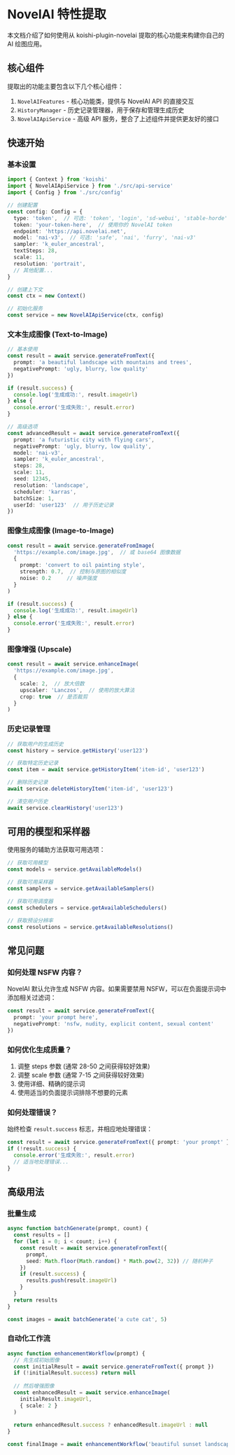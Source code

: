 # NovelAI 特性提取

本文档介绍了如何使用从 koishi-plugin-novelai 提取的核心功能来构建你自己的 AI 绘图应用。

## 核心组件

提取出的功能主要包含以下几个核心组件：

1. `NovelAIFeatures` - 核心功能类，提供与 NovelAI API 的直接交互
2. `HistoryManager` - 历史记录管理器，用于保存和管理生成历史
3. `NovelAIApiService` - 高级 API 服务，整合了上述组件并提供更友好的接口

## 快速开始

### 基本设置

```typescript
import { Context } from 'koishi'
import { NovelAIApiService } from './src/api-service'
import { Config } from './src/config'

// 创建配置
const config: Config = {
  type: 'token',  // 可选: 'token', 'login', 'sd-webui', 'stable-horde', 'naifu'
  token: 'your-token-here',  // 使用你的 NovelAI token
  endpoint: 'https://api.novelai.net',
  model: 'nai-v3',  // 可选: 'safe', 'nai', 'furry', 'nai-v3'
  sampler: 'k_euler_ancestral',
  textSteps: 28,
  scale: 11,
  resolution: 'portrait',
  // 其他配置...
}

// 创建上下文
const ctx = new Context()

// 初始化服务
const service = new NovelAIApiService(ctx, config)
```

### 文本生成图像 (Text-to-Image)

```typescript
// 基本使用
const result = await service.generateFromText({ 
  prompt: 'a beautiful landscape with mountains and trees',
  negativePrompt: 'ugly, blurry, low quality'
})

if (result.success) {
  console.log('生成成功:', result.imageUrl)
} else {
  console.error('生成失败:', result.error)
}

// 高级选项
const advancedResult = await service.generateFromText({
  prompt: 'a futuristic city with flying cars',
  negativePrompt: 'ugly, blurry, low quality',
  model: 'nai-v3',
  sampler: 'k_euler_ancestral',
  steps: 28,
  scale: 11,
  seed: 12345,
  resolution: 'landscape',
  scheduler: 'karras',
  batchSize: 1,
  userId: 'user123'  // 用于历史记录
})
```

### 图像生成图像 (Image-to-Image)

```typescript
const result = await service.generateFromImage(
  'https://example.com/image.jpg',  // 或 base64 图像数据
  {
    prompt: 'convert to oil painting style',
    strength: 0.7,  // 控制与原图的相似度
    noise: 0.2     // 噪声强度
  }
)

if (result.success) {
  console.log('生成成功:', result.imageUrl)
} else {
  console.error('生成失败:', result.error)
}
```

### 图像增强 (Upscale)

```typescript
const result = await service.enhanceImage(
  'https://example.com/image.jpg',
  {
    scale: 2,  // 放大倍数
    upscaler: 'Lanczos',  // 使用的放大算法
    crop: true  // 是否裁剪
  }
)
```

### 历史记录管理

```typescript
// 获取用户的生成历史
const history = service.getHistory('user123')

// 获取特定历史记录
const item = await service.getHistoryItem('item-id', 'user123')

// 删除历史记录
await service.deleteHistoryItem('item-id', 'user123')

// 清空用户历史
await service.clearHistory('user123')
```

## 可用的模型和采样器

使用服务的辅助方法获取可用选项：

```typescript
// 获取可用模型
const models = service.getAvailableModels()

// 获取可用采样器
const samplers = service.getAvailableSamplers()

// 获取可用调度器
const schedulers = service.getAvailableSchedulers()

// 获取预设分辨率
const resolutions = service.getAvailableResolutions()
```

## 常见问题

### 如何处理 NSFW 内容？

NovelAI 默认允许生成 NSFW 内容。如果需要禁用 NSFW，可以在负面提示词中添加相关过滤词：

```typescript
const result = await service.generateFromText({
  prompt: 'your prompt here',
  negativePrompt: 'nsfw, nudity, explicit content, sexual content'
})
```

### 如何优化生成质量？

1. 调整 steps 参数 (通常 28-50 之间获得较好效果)
2. 调整 scale 参数 (通常 7-15 之间获得较好效果)
3. 使用详细、精确的提示词
4. 使用适当的负面提示词排除不想要的元素

### 如何处理错误？

始终检查 `result.success` 标志，并相应地处理错误：

```typescript
const result = await service.generateFromText({ prompt: 'your prompt' })
if (!result.success) {
  console.error('生成失败:', result.error)
  // 适当地处理错误...
}
```

## 高级用法

### 批量生成

```typescript
async function batchGenerate(prompt, count) {
  const results = []
  for (let i = 0; i < count; i++) {
    const result = await service.generateFromText({
      prompt,
      seed: Math.floor(Math.random() * Math.pow(2, 32)) // 随机种子
    })
    if (result.success) {
      results.push(result.imageUrl)
    }
  }
  return results
}

const images = await batchGenerate('a cute cat', 5)
```

### 自动化工作流

```typescript
async function enhancementWorkflow(prompt) {
  // 先生成初始图像
  const initialResult = await service.generateFromText({ prompt })
  if (!initialResult.success) return null
  
  // 然后增强图像
  const enhancedResult = await service.enhanceImage(
    initialResult.imageUrl,
    { scale: 2 }
  )
  
  return enhancedResult.success ? enhancedResult.imageUrl : null
}

const finalImage = await enhancementWorkflow('beautiful sunset landscape')
```
